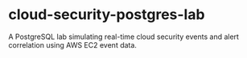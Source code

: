 # cloud-security-postgres-lab
A PostgreSQL lab simulating real-time cloud security events and alert correlation using AWS EC2 event data.
